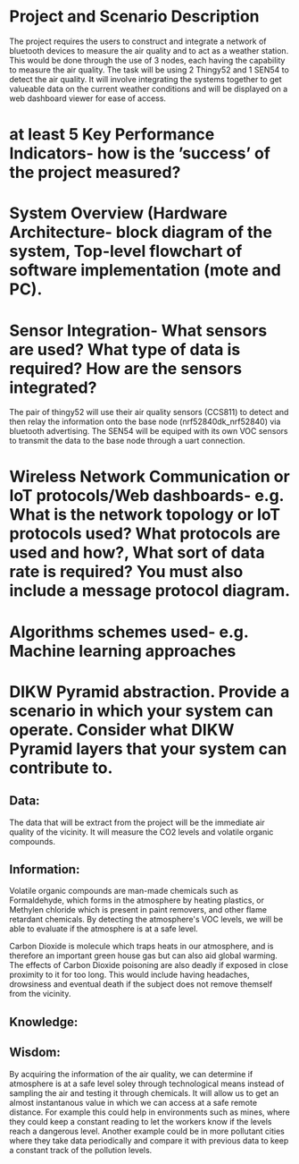 # Project and Scenario Description
The project requires the users to construct and integrate a network of bluetooth devices to measure the air quality and to act as a weather station. This would be done through the use of 3 nodes, each having the capability to measure the air quality. The task will be using 2 Thingy52 and 1 SEN54 to detect the air quality. It will involve integrating the systems together to get valueable data on the current weather conditions and will be displayed on a web dashboard viewer for ease of access.

# at least 5 Key Performance Indicators- how is the ’success’ of the project measured?


# System Overview (Hardware Architecture- block diagram of the system, Top-level flowchart of software implementation (mote and PC).


# Sensor Integration- What sensors are used? What type of data is required? How are the sensors integrated?
The pair of thingy52 will use their air quality sensors (CCS811) to detect and then relay the information onto the base node (nrf52840dk_nrf52840) via bluetooth advertising.
The SEN54 will be equiped with its own VOC sensors to transmit the data to the base node through a uart connection.

# Wireless Network Communication or IoT protocols/Web dashboards- e.g. What is the network topology or IoT protocols used? What protocols are used and how?, What sort of data rate is required? You must also include a message protocol diagram.


# Algorithms schemes used- e.g. Machine learning approaches


# DIKW Pyramid abstraction. Provide a scenario in which your system can operate. Consider what DIKW Pyramid layers that your system can contribute to.

## Data:
The data that will be extract from the project will be the immediate air quality of the vicinity. It will measure the CO2 levels and volatile organic compounds.

## Information:
Volatile organic compounds are man-made chemicals such as Formaldehyde, which forms in the atmosphere by heating plastics, or Methylen chloride which is present in paint removers, and other flame retardant chemicals. By detecting the atmosphere's VOC levels, we will be able to evaluate if the atmosphere is at a safe level.

Carbon Dioxide is molecule which traps heats in our atmosphere, and is therefore an important green house gas but can also aid global warming. The effects of Carbon Dioxide poisoning are also deadly if exposed in close proximity to it for too long. This would include having headaches, drowsiness and eventual death if the subject does not remove themself from the vicinity.

## Knowledge:



## Wisdom:

By acquiring the information of the air quality, we can determine if atmosphere is at a safe level soley through technological means instead of sampling the air and testing it through chemicals. It will allow us to get an almost instantanous value in which we can access at a safe remote distance. For example this could help in environments such as mines, where they could keep a constant reading to let the workers know if the levels reach a dangerous level. Another example could be in more pollutant cities where they take data periodically and compare it with previous data to keep a constant track of the pollution levels.
